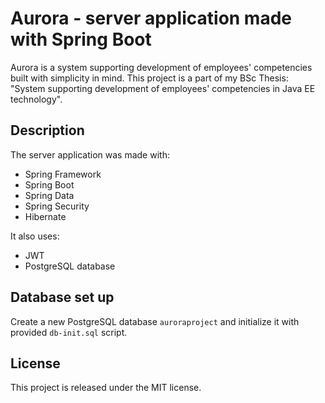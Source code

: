 # Aurora - server application made with Spring Boot

Aurora is a system supporting development of employees' competencies built with simplicity in mind. This project is a part of my BSc Thesis: "System supporting development of employees' competencies in Java EE technology".

## Description
The server application was made with:
* Spring Framework
* Spring Boot
* Spring Data
* Spring Security
* Hibernate

It also uses:
* JWT
* PostgreSQL database

## Database set up
Create a new PostgreSQL database `auroraproject` and initialize it with provided `db-init.sql` script.

## License
This project is released under the MIT license.
